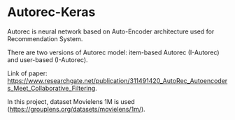 # Autorec-Keras
Autorec is neural network based on Auto-Encoder architecture used for Recommendation System.

There are two versions of Autorec model: item-based Autorec (I-Autorec) and user-based (I-Autorec).

Link of paper: https://www.researchgate.net/publication/311491420_AutoRec_Autoencoders_Meet_Collaborative_Filtering.

In this project, dataset Movielens 1M is used (https://grouplens.org/datasets/movielens/1m/).
